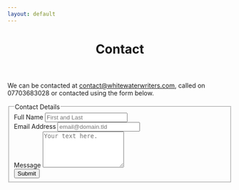```yaml
---
layout: default
---
```

<header class="portfolio-header">
  <h1>Contact</h1>
</header>

<p>We can be contacted at <a href="mailto:admin@whitewaterwriters.com">contact@whitewaterwriters.com</a>, called on 07703683028 or contacted using the form below.</p>


<form id="fs-frm" name="simple-contact-form" accept-charset="utf-8" action="https://formspree.io/f/xgepgjbw" method="post">

<fieldset id="fs-frm-inputs">
<legend>Contact Details</legend>
<div>
  <label for="full-name">Full Name
  </label>
    <input type="text" name="name" id="full-name" placeholder="First and Last" required="">
</div>

<div>
  <label for="email-address">Email Address
  </label>
    <input type="email" name="_replyto" id="email-address" placeholder="email@domain.tld" required="">
</div>

<div>
  <label for="message">Message 
  </label> 
    <textarea rows="5" name="message" id="message" placeholder="Your text here." required=""></textarea>
    <input type="hidden" name="_subject" id="email-subject" value="Contact Form Submission">
</div>
  <input type="submit" value="Submit">

</fieldset>
</form>

<!-- Event snippet for Go to Contact page. conversion page -->
<script>
  gtag('event', 'conversion', {'send_to': 'AW-475509944/YLa-CPSQvvkBELjp3uIB'});
</script>


